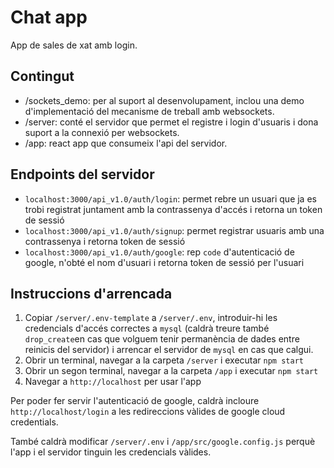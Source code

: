# Chat app

App de sales de xat amb login.

## Contingut

- /sockets_demo: per al suport al desenvolupament, inclou una demo d'implementació del mecanisme de treball amb websockets.
- /server: conté el servidor que permet el registre i login d'usuaris i dona suport a la connexió per websockets.
- /app: react app que consumeix l'api del servidor.

## Endpoints del servidor
- `localhost:3000/api_v1.0/auth/login`: permet rebre un usuari que ja es trobi registrat juntament amb la contrassenya d'accés i retorna un token de sessió
- `localhost:3000/api_v1.0/auth/signup`: permet registrar usuaris amb una contrassenya i retorna token de sessió
- `localhost:3000/api_v1.0/auth/google`: rep `code` d'autenticació de google, n'obté el nom d'usuari i retorna token de sessió per l'usuari

## Instruccions d'arrencada

1. Copiar `/server/.env-template` a `/server/.env`, introduir-hi les credencials d'accés correctes a `mysql` (caldrà treure també `drop_create`en cas que volguem tenir permanència de dades entre reinicis del servidor) i arrencar el servidor de `mysql` en cas que calgui.
2. Obrir un terminal, navegar a la carpeta `/server` i executar `npm start`
3. Obrir un segon terminal, navegar a la carpeta `/app` i executar `npm start`
4. Navegar a `http://localhost` per usar l'app

Per poder fer servir l'autenticació de google, caldrà incloure `http://localhost/login` a les redireccions vàlides de google cloud credentials.

També caldrà modificar `/server/.env` i `/app/src/google.config.js` perquè l'app i el servidor tinguin les credencials vàlides.